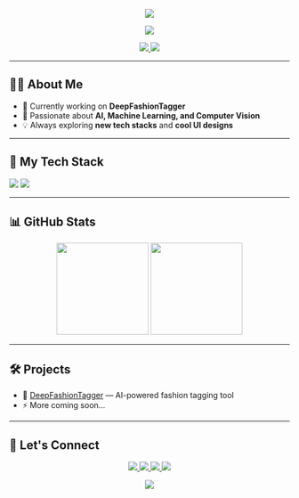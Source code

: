 <!-- Banner -->
<p align="center">
  <img src="https://capsule-render.vercel.app/api?type=waving&color=0:ff4d6d,100:4d79ff&height=180&section=header&text=Hi%20👋%2C%20I'm%20Aditi%20Rawat&fontSize=40&fontColor=ffffff&animation=fadeIn&fontAlignY=35"/>
</p>
<p align="center">
  <a href="https://github.com/YOURUSERNAME">
    <img src="https://readme-typing-svg.demolab.com?font=Fira+Code&weight=600&size=24&pause=1000&color=FF4D6D&center=true&vCenter=true&width=500&lines=AI+Engineer+%7C+UI+Lover;Building+DeepFashionTagger;Always+learning+new+things">
  </a>
</p>


<!-- Badges -->
<p align="center">
  <a href="https://github.com/aditixrawat">
    <img src="https://img.shields.io/github/followers/aditixrawat?label=Follow&style=social"/>
  </a>
  <a href="https://twitter.com/YOURTWITTER">
    <img src="https://img.shields.io/twitter/follow/aditixrawat?style=social"/>
  </a>
</p>

---

## 👨‍💻 About Me

- 🎯 Currently working on **DeepFashionTagger**
- 🤖 Passionate about **AI, Machine Learning, and Computer Vision**
- 💡 Always exploring **new tech stacks** and **cool UI designs**

---

## 🚀 My Tech Stack

<p>
  <img src="https://img.shields.io/badge/Python-3776AB?style=for-the-badge&logo=python&logoColor=white"/>
  <img src="https://img.shields.io/badge/TensorFlow-FF6F00?style=for-the-badge&logo=tensorflow&logoColor=white"/>

</p>

---

## 📊 GitHub Stats

<p align="center">
  <img src="https://github-readme-stats.vercel.app/api?username=aditixrawat&show_icons=true&theme=radical" height="165"/>
  <img src="https://github-readme-streak-stats.herokuapp.com/?user=aditixrawat&theme=radical" height="165"/>
</p>

---

## 🛠 Projects

- 🎯 [DeepFashionTagger](https://github.com/aditixrawat/deepfashiontagger) — AI-powered fashion tagging tool  
- ⚡ More coming soon...

---

## 💬 Let's Connect

<p align="center">
  <a href="https://www.linkedin.com/in/aditi-rawat-425b7220b/">
    <img src="https://img.shields.io/badge/LinkedIn-0A66C2?style=for-the-badge&logo=linkedin&logoColor=white"/>
  </a>
  <a href="mailto:aditirawat.work@gmail.com">
    <img src="https://img.shields.io/badge/Email-D14836?style=for-the-badge&logo=gmail&logoColor=white"/>
  </a>
  <a href="https://x.com/aditixrawat">
    <img src="https://img.shields.io/badge/X-000000?style=for-the-badge&logo=x&logoColor=white"/>
  </a>
  <a href="https://instagram.com/whatwouldaditido">
  <img src="https://img.shields.io/badge/Instagram-E4405F?style=for-the-badge&logo=instagram&logoColor=white"/>
  </a>

</p>


<!-- Footer -->
<p align="center">
  <img src="https://capsule-render.vercel.app/api?type=waving&color=0:4d79ff,100:ff4d6d&height=120&section=footer"/>
</p>

